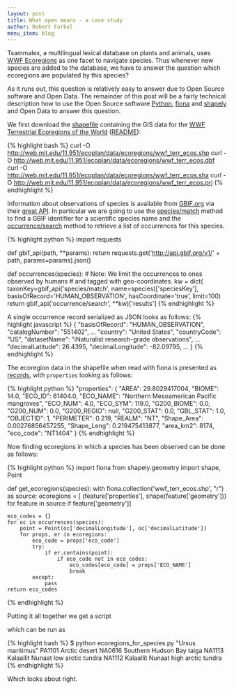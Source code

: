 ```yaml
---
layout: post
title: What open means - a case study
author: Robert Forkel
menu_item: blog
---
```


Tsammalex, a multilingual lexical database on plants and animals, uses 
[WWF Ecoregions](http://tsammalex.clld.org/ecoregions) as one facet to navigate species.
Thus whenever new species are added to the database, we have to answer the question
which ecoregions are populated by this species?

As it runs out, this question is relatively easy to answer due to Open Source software
and Open Data. The remainder of this post will be a fairly technical description how to
use the Open Source software
[Python](https://www.python.org/),
[fiona](http://toblerity.org/fiona/) and
[shapely](http://toblerity.org/shapely/)
and Open Data to answer this question.

We first download the [shapefile](http://en.wikipedia.org/wiki/Shapefile) containing the
GIS data for the [WWF Terrestrial Ecoregions of the World](http://web.mit.edu/11.951/ecoplan/data/ecoregions/)
([README](http://web.mit.edu/11.951/ecoplan/data/ecoregions/wwf_terr_ecos.htm)):

{% highlight bash %}
curl -O http://web.mit.edu/11.951/ecoplan/data/ecoregions/wwf_terr_ecos.shp
curl -O http://web.mit.edu/11.951/ecoplan/data/ecoregions/wwf_terr_ecos.dbf
curl -O http://web.mit.edu/11.951/ecoplan/data/ecoregions/wwf_terr_ecos.shx
curl -O http://web.mit.edu/11.951/ecoplan/data/ecoregions/wwf_terr_ecos.prj
{% endhighlight %}

Information about observations of species is available from [GBIF.org](http://www.gbif.org) via
their [great API](http://www.gbif.org/developer/summary). In particular we are going
to use the 
[species/match](http://www.gbif.org/developer/species#searching) method to find a GBIF
identifier for a scientific species name and the
[occurrence/search](http://www.gbif.org/developer/occurrence#search) method to retrieve
a list of occurrences for this species.

{% highlight python %}
import requests

def gbif_api(path, **params):
    return requests.get('http://api.gbif.org/v1/' + path, params=params).json()


def occurrences(species):
    # Note: We limit the occurrences to ones observed by humans 
    # and tagged with geo-coordinates.
    kw = dict(
        taxonKey=gbif_api('species/match', name=species)['speciesKey'],
        basisOfRecord='HUMAN_OBSERVATION',
        hasCoordinate='true',
        limit=100)
    return gbif_api('occurrence/search', **kw)['results']
{% endhighlight %}

A single occurrence record serialized as JSON looks as follows:
{% highlight javascript %}
        {
            "basisOfRecord": "HUMAN_OBSERVATION", 
            "catalogNumber": "551402", 
            ...
            "country": "United States", 
            "countryCode": "US", 
            "datasetName": "iNaturalist research-grade observations", 
            ...
            "decimalLatitude": 26.4395, 
            "decimalLongitude": -82.09795, 
            ...
        }
{% endhighlight %}

The ecoregion data in the shapefile when read with fiona is presented as
[records](http://toblerity.org/fiona/manual.html#records), with `properties` looking as
follows:

{% highlight python %}
           "properties": {
                "AREA": 29.8029417004, 
                "BIOME": 14.0, 
                "ECO_ID": 61404.0, 
                "ECO_NAME": "Northern Mesoamerican Pacific mangroves", 
                "ECO_NUM": 4.0, 
                "ECO_SYM": 119.0, 
                "G200_BIOME": 0.0, 
                "G200_NUM": 0.0, 
                "G200_REGIO": null, 
                "G200_STAT": 0.0, 
                "GBL_STAT": 1.0, 
                "OBJECTID": 1, 
                "PERIMETER": 0.219, 
                "REALM": "NT", 
                "Shape_Area": 0.00276856457255, 
                "Shape_Leng": 0.219475413877, 
                "area_km2": 8174, 
                "eco_code": "NT1404"
            }
{% endhighlight %}

Now finding ecoregions in which a species has been observed can be done as follows:

{% highlight python %}
import fiona
from shapely.geometry import shape, Point

def get_ecoregions(species):
    with fiona.collection('wwf_terr_ecos.shp', "r") as source:
        ecoregions = [
            (feature['properties'], shape(feature['geometry']))
            for feature in source if feature['geometry']]

    eco_codes = {}
    for oc in occurrences(species):
        point = Point(oc['decimalLongitude'], oc['decimalLatitude'])
        for props, er in ecoregions:
            eco_code = props['eco_code']
            try:
                if er.contains(point):
                    if eco_code not in eco_codes:
                        eco_codes[eco_code] = props['ECO_NAME']
                        break
            except:
                pass
    return eco_codes
{% endhighlight %}

Putting it all together we get a script
<script src="https://gist.github.com/xrotwang/9f0377cfae9ee94ae31b.js"></script>

which can be run as

{% highlight bash %}
$ python ecoregions_for_species.py "Ursus maritimus"
PA1101 Arctic desert
NA0616 Southern Hudson Bay taiga
NA1113 Kalaallit Nunaat low arctic tundra
NA1112 Kalaallit Nunaat high arctic tundra
{% endhighlight %}

Which looks about right.